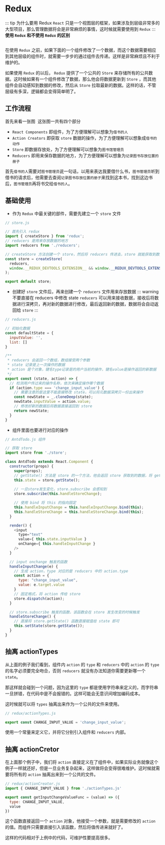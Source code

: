 # Redux
::: tip 为什么要用 Redux
`React` 只是一个视图层的框架，如果涉及到层级非常多的大型项目，那么管理数据将会是非常麻烦的事情，这时候就需要使用到 `Redux`
:::
**使用 `Redux` 和不使用 `Redux` 的区别**
<br />

<img :src="$withBase('/react/redux/index.png')">

在使用 `Redux` 之前，如果下面的一个组件修改了一个数据，而这个数据需要相应到其他层级的组件时，就需要一步步的通过组件去传递。这样是非常麻烦且不利于维护的。

如果使用 `Redux` 的以后， `Redux` 提供了一个公共的 `Store` 来存储所有的公共数据。这时候如果有一个组件修改了数据，那么他会将数据更新到 `Store` ，而其他组件会自动感知到数据的修改，然后从 `Store` 拉取最新的数据。这样的话，不管层级有多深，逻辑都会变得简单明了。

## 工作流程
首先来看一张图
<img :src="$withBase('/react/redux/redux-flow.png')">
这张图一共有四个部分
- `React Components` 即组件，为了方便理解可以想象为`借书的人`
- `Action Creators` 即获取 `store` 数据的操作，为了方便理解可以想象成`借书的动作`
- `Store` 即数据存放处，为了方便理解可以想象为`图书馆管理员`
- `Reducers` 即用来保存数据的地方，为了方便理解可以想象为`记录图书存放位置的册子`

首先`借书的人`需要对`图书管理员`说一句话，以用来表达我要借什么书，`图书管理员`听到借书的请求后，他需要去查阅`记录图书存放位置的册子`来找到这本书，找到这边书后，`图书管理员`再将书交给`借书的人`。


## 基础使用
- 作为 `Redux` 中最关键的部件，需要先建立一个 `store` 文件

``` javascript
// store.js

// 首先引入 redux
import { createStore } from 'redux';
// reducers 是用来存放数据的地方
import reducers from './reducers';

// createStore 方法创建一个 store，然后将 reducers 传进去，store 就能获取到数据了，后面那句是开启 Chrome 的 redux-devtools
const store = createStore(
  reducers,
  window.__REDUX_DEVTOOLS_EXTENSION__ && window.__REDUX_DEVTOOLS_EXTENSION__()  
);

export default store;
```

- 创建好 `store` 文件后，再来创建一个 `reducers` 文件用来存放数据
::: warning 不要直接在 reducers 中修改 state
`reducers` 可以用来接收数据，接收后将数据进行深拷贝，再对新的数据进行修改，最后返回新的数据，数据将会自动返回给 `store`
:::
``` javascript {16,17}
// reducers.js

// 初始化数据
const defaultState = {
  inputValue: '',
  list: []
}

/**
 * reducers 会返回一个数组，数组接受两个参数
 * state 记录是上一次操作的数据
 * action 是个对象，键名type记录是的用户当前的操作，键名value是操作返回的新数据
 */
export const (state, action) => {
  // 检测用户传过来的操作名称，依次来确定操作哪个数据
  if (action.type === 'change_input_value') {
    // 需要注意的是这里不能直接修改 state，可以将元数据深拷贝一份出来操作
    const newState = _.cloneDeep(state);
    newState.inputValue = action.value;
    // 修改好新的数据后将数据直接返回到 store
    return newState;
  }
}
```

- 组件里面也要进行对应的操作
``` javascript {10,13,32,33,36,42}
// AntdTodo.js 组件

// 获取 store
import store from './store';

class AntdTodo extends React.Component {
  constructor(props) {
    super(props);
    // getState() 方法是 store 的一个方法，他会返回 store 获取到的数据，将 getState() 赋值给 this.state 可以让组件直接获取到 redux 中的值
    this.state = store.getState();
    
    // 一旦store发生变化，store.subscribe 会感知到
    store.subscribe(this.handleStoreChange);

    // 使用 bind 将 this 的指向固定
    this.handleInputChange = this.handleInputChange.bind(this);
    this.handleStoreChange = this.handleStoreChange.bind(this);
  }

  render() {
    <input
      type="text"
      value={ this.state.inputValue }
      onChange={ this.handleInputChange }
    />
  }

  // input onchange 触发的函数
  handleInputChange(e) {
    // 生成 action，type 对应的是 reducers 中的 action.type
    const action = {
      type: "change_input_value",
      value: e.target.value
    }
    // 固定格式，将 action 传给 store
    store.dispatch(action);
  }

  // store.subscribe 触发的函数，该函数会在 store 发生改变的时候触发
  handleStoreChange() {
    // 直接将 store.getState() 函数直接赋值给 state 即可
    this.setState(store.getState());
  }
}
```

## 抽离 actionTypes
从上面的例子我们看到，组件内 `action` 的 `type` 和 `reducers` 中的 `action` 的 `type` 的名字必须要完全吻合，否则 `reducers` 就没有办法知道你需要更新哪一个 `state`。

那这样就会碰到一个问题，因为这里的 `type` 都是使用字符串来定义的，而字符串一旦拼错，在代码中是不会报错的。这样可能会无意识间增加编码成本。

这时候就可以将 `types` 抽离出来作为一个公共的文件来使用。

``` javascript
// redux/actionTypes.js 

export const CHANGE_INPUT_VALUE = 'change_input_value';
```

使用一个常量来定义它，并将它分别引入组件和 `reducers` 内部。

## 抽离 actionCretor
在上面那个例子中，我们将 `action` 直接定义在了组件中，如果实际业务就像这个例子一样就还好，但是一旦业务复杂起来，这样做将会变得很难维护。这时候就需要将所有的 `action` 抽离出来到一个公共的文件。

``` javascript
// redux/actionCreator.js
import { CHANGE_INPUT_VALUE } from './actionTypes.js'

export const getInputChangeValueFunc = (value) => ({
  type: CHANGE_INPUT_VALUE,
  value
})
```
这个函数直接返回一个 `action` 对象，他接受一个参数，就是需要修改的 `action` 的值。而组件只需要直接引入该函数，然后将值传进来就好了。

这样的代码相对于上例中的代码，可维护性要提高很多。